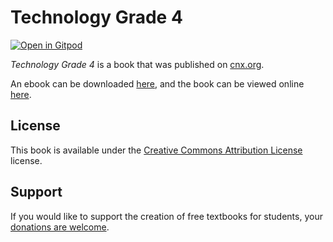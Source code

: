 # Technology Grade 4

[![Open in Gitpod](https://gitpod.io/button/open-in-gitpod.svg)](https://gitpod.io/from-referrer/)

_Technology Grade 4_ is a book that was published on [cnx.org](https://cnx.org/).

An ebook can be downloaded [here](https://github.com/cnx-user-books/cnxbook-technology-grade-4/releases/latest), and the book can be viewed online [here](https://github.com/cnx-user-books/cnxbook-technology-grade-4/releases/latest).

## License
This book is available under the [Creative Commons Attribution License](./LICENSE) license.

## Support
If you would like to support the creation of free textbooks for students, your [donations are welcome](https://riceconnect.rice.edu/donation/support-openstax-banner).
